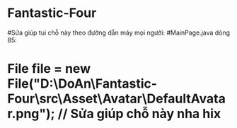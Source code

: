 # Fantastic-Four
#Sửa giúp tui chỗ này theo đường dẫn máy mọi người:
#MainPage.java dòng 85:
#	File file = new File("D:\\DoAn\\Fantastic-Four\\src\\Asset\\Avatar\\DefaultAvatar.png"); // Sửa giúp chỗ này nha hix